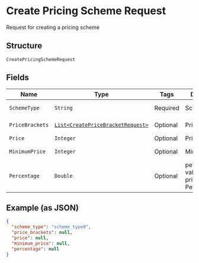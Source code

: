 
# Create Pricing Scheme Request

Request for creating a pricing scheme

## Structure

`CreatePricingSchemeRequest`

## Fields

| Name | Type | Tags | Description | Getter | Setter |
|  --- | --- | --- | --- | --- | --- |
| `SchemeType` | `String` | Required | Scheme type | String getSchemeType() | setSchemeType(String schemeType) |
| `PriceBrackets` | [`List<CreatePriceBracketRequest>`](../../doc/models/create-price-bracket-request.md) | Optional | Price brackets | List<CreatePriceBracketRequest> getPriceBrackets() | setPriceBrackets(List<CreatePriceBracketRequest> priceBrackets) |
| `Price` | `Integer` | Optional | Price | Integer getPrice() | setPrice(Integer price) |
| `MinimumPrice` | `Integer` | Optional | Minimum price | Integer getMinimumPrice() | setMinimumPrice(Integer minimumPrice) |
| `Percentage` | `Double` | Optional | percentual value used in pricing_scheme Percent | Double getPercentage() | setPercentage(Double percentage) |

## Example (as JSON)

```json
{
  "scheme_type": "scheme_type0",
  "price_brackets": null,
  "price": null,
  "minimum_price": null,
  "percentage": null
}
```

